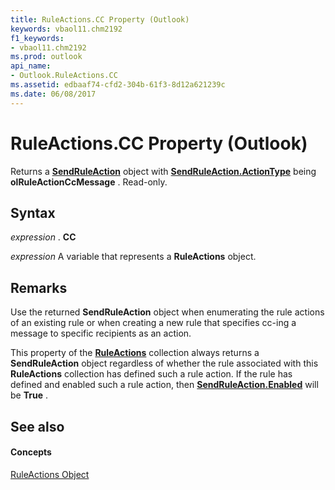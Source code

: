 ```yaml
---
title: RuleActions.CC Property (Outlook)
keywords: vbaol11.chm2192
f1_keywords:
- vbaol11.chm2192
ms.prod: outlook
api_name:
- Outlook.RuleActions.CC
ms.assetid: edbaaf74-cfd2-304b-61f3-8d12a621239c
ms.date: 06/08/2017
---
```



# RuleActions.CC Property (Outlook)

Returns a **[SendRuleAction](sendruleaction-object-outlook.md)** object with **[SendRuleAction.ActionType](sendruleaction-actiontype-property-outlook.md)** being **olRuleActionCcMessage** . Read-only.


## Syntax

 _expression_ . **CC**

 _expression_ A variable that represents a **RuleActions** object.


## Remarks

Use the returned **SendRuleAction** object when enumerating the rule actions of an existing rule or when creating a new rule that specifies cc-ing a message to specific recipients as an action.

This property of the **[RuleActions](ruleactions-object-outlook.md)** collection always returns a **SendRuleAction** object regardless of whether the rule associated with this **RuleActions** collection has defined such a rule action. If the rule has defined and enabled such a rule action, then **[SendRuleAction.Enabled](sendruleaction-enabled-property-outlook.md)** will be **True** .


## See also


#### Concepts


[RuleActions Object](ruleactions-object-outlook.md)

